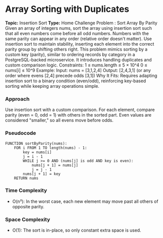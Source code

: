 # Array Sorting with Duplicates
**Topic:** Insertion Sort
**Type:** Home Challenge
Problem : Sort Array By Parity Given an array of integers nums, sort the array using insertion sort such that all even numbers come before all odd numbers. 
Numbers with the same parity can appear in any order (relative order doesn't matter). 
Use insertion sort to maintain stability, inserting each element into the correct parity group by shifting others right. This problem mimics sorting by a custom key (parity), similar to ordering records by category in a PostgreSQL-backed microservice. It introduces handling duplicates and custom comparison logic. Constraints: 
1 ≤ nums.length ≤ 5 × 10^4 
0 ≤ nums[i] ≤ 10^9 Example: 
Input: nums = [3,1,2,4] 
Output: [2,4,3,1] (or any order where evens [2,4] precede odds [3,1]) Why It Fits: Requires adapting insertion sort to a binary condition (even/odd), reinforcing key-based sorting while keeping array operations simple. 
 
### Approach
Use insertion sort with a custom comparison. For each element, compare parity (even = 0, odd = 1) with others in the sorted part. Even values are considered "smaller," so all evens move before odds.
### Pseudocode
```
FUNCTION sortByParity(nums):
    FOR i FROM 1 TO length(nums) - 1:
        key = nums[i]
        j = i - 1
        WHILE j >= 0 AND (nums[j] is odd AND key is even):
            nums[j + 1] = nums[j]
            j = j - 1
        nums[j + 1] = key
    RETURN nums
```
### Time Complexity
- O(n²): In the worst case, each new element may move past all others of opposite parity.
### Space Complexity
- O(1): The sort is in-place, so only constant extra space is used.
